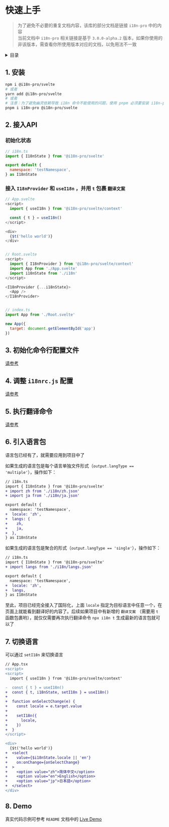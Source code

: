 
# 快速上手

>为了避免不必要的重复文档内容，该库的部分文档是链接 `i18n-pro` 中的内容<br />当前文档中 `i18n-pro` 相关链接是基于 `3.0.0-alpha.2` 版本，如果你使用的非该版本，需查看你所使用版本对应的文档，以免用法不一致
<details >
  <summary>目录</summary>

  &emsp;&emsp;[1. 安装](#1-安装)<br/>
  &emsp;&emsp;[2. 接入API](#2-接入api)<br/>
  &emsp;&emsp;&emsp;&emsp;[初始化状态](#初始化状态)<br/>
  &emsp;&emsp;&emsp;&emsp;[接入 `I18nProvider` 和 `useI18n` ，并用 `t` 包裹 `翻译文案` ](#接入-i18nprovider-和-usei18n-并用-t-包裹-翻译文案)<br/>
  &emsp;&emsp;[3. 初始化命令行配置文件](#3-初始化命令行配置文件)<br/>
  &emsp;&emsp;[4. 调整 `i18nrc.js` 配置](#4-调整-i18nrcjs-配置)<br/>
  &emsp;&emsp;[5. 执行翻译命令](#5-执行翻译命令)<br/>
  &emsp;&emsp;[6. 引入语言包](#6-引入语言包)<br/>
  &emsp;&emsp;[7. 切换语言](#7-切换语言)<br/>
  &emsp;&emsp;[8. Demo](#8-demo)<br/>

</details>

## 1. 安装

```bash
npm i @i18n-pro/svelte
# 或者
yarn add @i18n-pro/svelte
# 或者
# 注意：为了避免幽灵依赖导致 i18n 命令不能使用的问题，使用 pnpm 必须要安装 i18n-pro
pnpm i i18n-pro @i18n-pro/svelte
```

## 2. 接入API

### 初始化状态

```js
// i18n.ts
import { I18nState } from '@i18n-pro/svelte'

export default {
  namespace: 'testNamespace',
} as I18nState
```

### 接入 `I18nProvider` 和 `useI18n` ，并用 `t` 包裹 `翻译文案` 

```js
// App.svelte
<script>
  import { useI18n } from '@i18n-pro/svelte/context'

  const { t } = useI18n()
</script>

<div>
  {$t('hello world')}
</div>


// Root.svelte
<script>
  import { I18nProvider } from '@i18n-pro/svelte/context'
  import App from './App.svelte'
  import i18nState from './i18n'
</script>

<I18nProvider {...i18nState}>
  <App />
</I18nProvider>


// index.ts
import App from './Root.svelte'

new App({
  target: document.getElementById('app')
})
```


## 3. 初始化命令行配置文件
[请参考](https://github.com/i18n-pro/core/blob/v3.0.0-alpha.2/docs/dist/USAGE_zh-CN.md#3-初始化命令行配置文件)

## 4. 调整 `i18nrc.js` 配置
[请参考](https://github.com/i18n-pro/core/blob/v3.0.0-alpha.2/docs/dist/USAGE_zh-CN.md#4-调整-i18nrcjs-配置)

## 5. 执行翻译命令
[请参考](https://github.com/i18n-pro/core/blob/v3.0.0-alpha.2/docs/dist/USAGE_zh-CN.md#5-执行翻译命令)

## 6. 引入语言包
语言包已经有了，就需要应用到项目中了

如果生成的语言包是每个语言单独文件形式（`output.langType == 'multiple'`），操作如下：
```diff
// i18n.ts
import { I18nState } from '@i18n-pro/svelte'
+ import zh from './i18n/zh.json'
+ import ja from './i18n/ja.json'

export default {
  namespace: 'testNamespace',
+  locale: 'zh',
+  langs: {
+    zh,
+    ja,
+  },
} as I18nState
```
如果生成的语言包是聚合的形式（`output.langType == 'single'`），操作如下：
```diff
// i18n.ts
import { I18nState } from '@i18n-pro/svelte'
+ import langs from './i18n/langs.json'

export default {
  namespace: 'testNamespace',
+  locale: 'zh',
+  langs,
} as I18nState
```
至此，项目已经完全接入了国际化，上面 `locale` 指定为目标语言中任意一个，在页面上就能看到翻译好的内容了。后续如果项目中有新增的 `翻译文案` （需要用 `t` 函数包裹哟），就仅仅需要再次执行翻译命令 `npx i18n t` 生成最新的语言包就可以了

## 7. 切换语言
可以通过 `setI18n` 来切换语言
```diff
// App.tsx
<script>
<script>
  import { useI18n } from '@i18n-pro/svelte/context'

-  const { t } = useI18n()
+  const { t, i18nState, setI18n } = useI18n()
+
+  function onSelectChange(e) {
+    const locale = e.target.value
+
+    setI18n({
+      locale,
+    })
+  }
</script>

<div>
  {$t('hello world')}
+  <select
+    value={$i18nState.locale || 'en'}
+    on:onChange={onSelectChange}
+  >
+    <option value="zh">简体中文</option>
+    <option value="en">English</option>
+    <option value="jp">日本語</option>
+  </select>
</div>
```


## 8. Demo
真实代码示例可参考 `README` 文档中的 [Live Demo](https://github.com/i18n-pro/svelte/blob/v2.0.0-alpha.0/README_zh-CN.md#live-demo) 